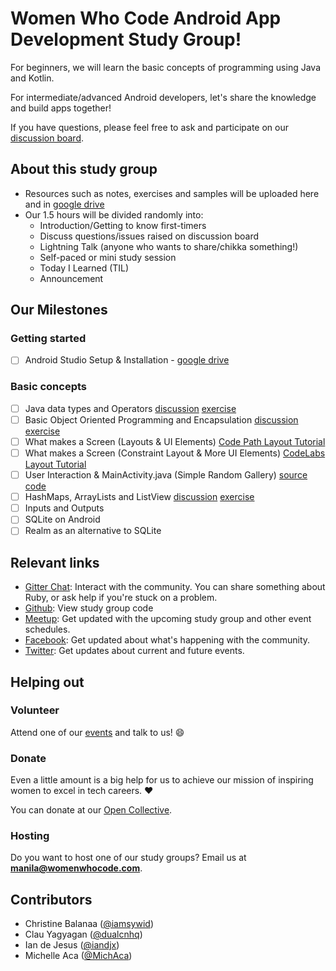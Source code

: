 # Women Who Code Android App Development Study Group!
For beginners, we will learn the basic concepts of
programming using Java and Kotlin.

For intermediate/advanced Android developers, let's share the knowledge and build apps together!

If you have questions, please feel free to ask and participate on our [discussion
board](https://www.meetup.com/Women-Who-Code-Manila/messages/boards/forum/24291952).

## About this study group

* Resources such as notes, exercises and samples will be uploaded here and in [google drive](https://drive.google.com/drive/u/0/folders/0B5e6z53Ajo7AcFFzRGVOZk1qSnM)
* Our 1.5 hours will be divided randomly into:
    - Introduction/Getting to know first-timers
    - Discuss questions/issues raised on discussion board
    - Lightning Talk (anyone who wants to share/chikka something!)
    - Self-paced or mini study session
    - Today I Learned (TIL)
    - Announcement

## Our Milestones

### Getting started
- [ ] Android Studio Setup & Installation - [google drive](https://docs.google.com/document/d/1TxVa_37UBr9K3fCiSUmHb8TYKUxUN3xbkWfwyCAF-bA/edit)

### Basic concepts
- [ ] Java data types and Operators [discussion](https://github.com/wwcodemanila/WWCodeManila-Android/blob/master/discussions/data_types_and_operators.md) [exercise](https://github.com/wwcodemanila/WWCodeManila-Android/blob/master/exercises/data_types_and_operators/instructions.md)
- [ ] Basic Object Oriented Programming and Encapsulation [discussion](https://github.com/wwcodemanila/WWCodeManila-Android/blob/master/discussions/oop_encapsulation.md) [exercise](https://github.com/wwcodemanila/WWCodeManila-Android/blob/master/exercises/oop_encapsulation/instructions.md)
- [ ] What makes a Screen (Layouts & UI Elements)  [Code Path Layout Tutorial ](https://github.com/codepath/android_guides/wiki/Constructing-View-Layouts)
- [ ] What makes a Screen (Constraint Layout & More UI Elements) [CodeLabs Layout Tutorial ](https://codelabs.developers.google.com/codelabs/constraint-layout/index.html?index=..%2F..%2Findex#0)
- [ ] User Interaction & MainActivity.java (Simple Random Gallery) [source code](https://github.com/wwcodemanila/WWCodeManila-Android/tree/master/code_snippets/simple_random_gallery)
- [ ] HashMaps, ArrayLists and ListView [discussion](https://github.com/wwcodemanila/WWCodeManila-Android/blob/master/discussions/data_types_and_operators.md) [exercise](https://github.com/wwcodemanila/WWCodeManila-Android/blob/master/exercises/hashmap_arraylist_listview/instructions.md)
- [ ] Inputs and Outputs
- [ ] SQLite on Android
- [ ] Realm as an alternative to SQLite

## Relevant links

- [Gitter Chat](https://gitter.im/WWCodeManila/Android): Interact with the community. You can share something about Ruby, or ask help if you're stuck on a problem.
- [Github](https://github.com/wwcodemanila/WWCodeManila-Android): View study group code
- [Meetup](https://meetup.com/Women-Who-Code-Manila): Get updated with the upcoming study group and other event schedules.
- [Facebook](https://facebook.com/wwcodemanila): Get updated about what's happening with the community.
- [Twitter](https://twitter.com/wwcodemanila): Get updates about current and future events.

## Helping out

### Volunteer

Attend one of our [events](https://bit.ly/wwcodemanilameetups) and talk to us! :smile:

### Donate

Even a little amount is a big help for us to achieve our mission of inspiring women to excel in tech careers. :heart:

You can donate at our [Open Collective](https://opencollective.com/wwcodemanila).

### Hosting

Do you want to host one of our study groups? Email us at **manila@womenwhocode.com**.

## Contributors
- Christine Balanaa ([@iamsywid](https://github.com/iamsywid))
- Clau Yagyagan ([@dualcnhq](https://github.com/dualcnhq))
- Ian de Jesus ([@iandjx](https://github.com/iandjx))
- Michelle Aca ([@MichAca](https://github.com/MichAca))
